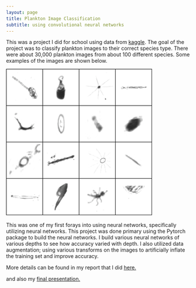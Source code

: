 ```yaml
---
layout: page
title: Plankton Image Classification
subtitle: using convolutional neural networks
---
```




This was a project I did for school using data from [kaggle](https://www.kaggle.com/c/datasciencebowl).  The goal of the project was to classify plankton images to their correct species type.  There were about 30,000 plankton images from about 100 different species. Some examples of the images are shown below.

![Various Plankton](/img/plankton.png)

This was one of my first forays into using neural networks, specifically utilizing neural networks.  This project was done primary using the Pytorch package to build the neural networks.  I build various neural networks of various depths to see how accuracy varied with depth.  I also utilized data augmentation; using various transforms on the images to artificially inflate the training set and improve accuracy.

More details can be found in my report that I did <a href="alexnguyen9.github.io/misc/Final Project 495.pdf" target="_blank">here.</a>

and also my <a href="alexnguyen9.github.io/misc/Final Presentation 495.pptx" target="_blank">final presentation.</a>
